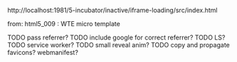 
http://localhost:1981/5-incubator/inactive/iframe-loading/src/index.html

from: html5_009 : WTE micro template

TODO pass referrer?
TODO include google for correct referrer?
TODO LS?
TODO service worker?
TODO small reveal anim?
TODO copy and propagate favicons? webmanifest?
